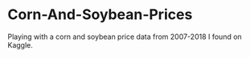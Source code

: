 # Corn-And-Soybean-Prices
Playing with a corn and soybean price data from 2007-2018 I found on Kaggle. 
